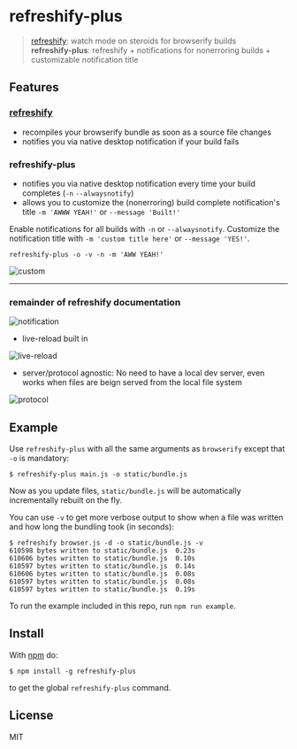# refreshify-plus

> [refreshify](https://github.com/alexanderGugel/refreshify): watch mode on steroids for browserify builds   
> **refreshify-plus**: refreshify + notifications for nonerroring builds + customizable notification title

## Features

### [refreshify](https://github.com/alexanderGugel/refreshify)
* recompiles your browserify bundle as soon as a source file changes
* notifies you via native desktop notification if your build fails

### refreshify-plus
* notifies you via native desktop notification every time your build completes (`-n` `--alwaysnotify`)
* allows you to customize the (nonerroring) build complete notification's title `-m 'AWWW YEAH!'` or `--message 'Built!'`  

Enable notifications for all builds with `-n` or `--alwaysnotify`.
Customize the notification title with `-m 'custom title here'` or `--message 'YES!'`.

`refreshify-plus -o -v -n -m 'AWW YEAH!'`

![custom](https://raw.github.com/chellberg/refreshify-plus/master/example/custom.png)

---

### remainder of refreshify documentation

![notification](https://raw.github.com/chellberg/refreshify/master/example/notification.gif)

* live-reload built in

![live-reload](https://raw.github.com/chellberg/refreshify-plus/master/example/live-reload.gif)

* server/protocol agnostic: No need to have a local dev server, even works when files are beign served from the local file system

![protocol](https://raw.github.com/chellberg/refreshify-plus/master/example/protocol.gif)

## Example

Use `refreshify-plus` with all the same arguments as `browserify` except that
`-o` is mandatory:

```
$ refreshify-plus main.js -o static/bundle.js
```

Now as you update files, `static/bundle.js` will be automatically incrementally rebuilt on
the fly.

You can use `-v` to get more verbose output to show when a file was written and how long the bundling took (in seconds):

```
$ refreshify browser.js -d -o static/bundle.js -v
610598 bytes written to static/bundle.js  0.23s
610606 bytes written to static/bundle.js  0.10s
610597 bytes written to static/bundle.js  0.14s
610606 bytes written to static/bundle.js  0.08s
610597 bytes written to static/bundle.js  0.08s
610597 bytes written to static/bundle.js  0.19s
```

To run the example included in this repo, run `npm run example`.

## Install

With [npm](https://npmjs.org) do:

```
$ npm install -g refreshify-plus
```

to get the global `refreshify-plus` command.


## License

MIT
